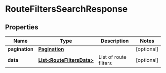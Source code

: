 

# RouteFiltersSearchResponse


## Properties

| Name | Type | Description | Notes |
|------------ | ------------- | ------------- | -------------|
|**pagination** | [**Pagination**](Pagination.md) |  |  [optional] |
|**data** | [**List&lt;RouteFiltersData&gt;**](RouteFiltersData.md) | List of route filters |  [optional] |



